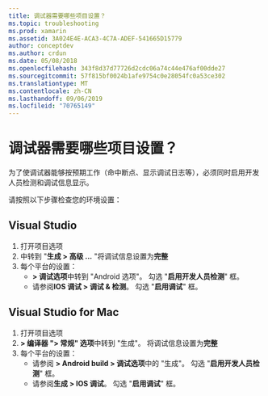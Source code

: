 ```yaml
---
title: 调试器需要哪些项目设置？
ms.topic: troubleshooting
ms.prod: xamarin
ms.assetid: 3A024E4E-ACA3-4C7A-ADEF-541665D15779
author: conceptdev
ms.author: crdun
ms.date: 05/08/2018
ms.openlocfilehash: 343f8d37d77726d2cdc06a74c44e476af00dde27
ms.sourcegitcommit: 57f815bf0024b1afe9754c0e28054fc0a53ce302
ms.translationtype: MT
ms.contentlocale: zh-CN
ms.lasthandoff: 09/06/2019
ms.locfileid: "70765149"
---
```

# <a name="what-project-settings-are-required-for-the-debugger"></a>调试器需要哪些项目设置？

为了使调试器能够按预期工作（命中断点、显示调试日志等），必须同时启用开发人员检测和调试信息显示。

请按照以下步骤检查您的环境设置：

## <a name="visual-studio"></a>Visual Studio
1. 打开项目选项
2. 中转到 "**生成 > 高级 ...** "将调试信息设置为**完整**
3. 每个平台的设置：
   - **> 调试选项**中转到 "Android 选项"。 勾选 "**启用开发人员检测**" 框。
   - 请参阅**IOS 调试 > 调试 & 检测**。 勾选 "**启用调试**" 框。

## <a name="visual-studio-for-mac"></a>Visual Studio for Mac
1. 打开项目选项
2. **> 编译器 "> 常规" 选项**中转到 "生成"。 将调试信息设置为**完整**
3. 每个平台的设置：
    - 请参阅 **> Android build > 调试选项**中的 "生成"。 勾选 "**启用开发人员检测**" 框。
    - 请参阅**生成 > IOS 调试**。 勾选 "**启用调试**" 框。
